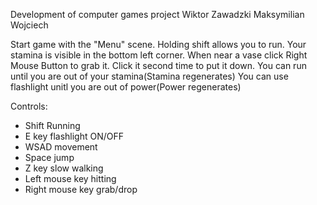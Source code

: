 Development of computer games project Wiktor Zawadzki Maksymilian Wojciech

Start game with the "Menu" scene. Holding shift allows you to run. Your stamina is visible in the bottom left corner.
When near a vase click Right Mouse Button to grab it.
Click it second time to put it down.
You can run until you are out of your stamina(Stamina regenerates)
You can use flashlight unitl you are out of power(Power regenerates)

Controls:
- Shift Running
- E key flashlight ON/OFF
- WSAD movement
- Space jump
- Z key slow walking
- Left mouse key hitting
- Right mouse key grab/drop



